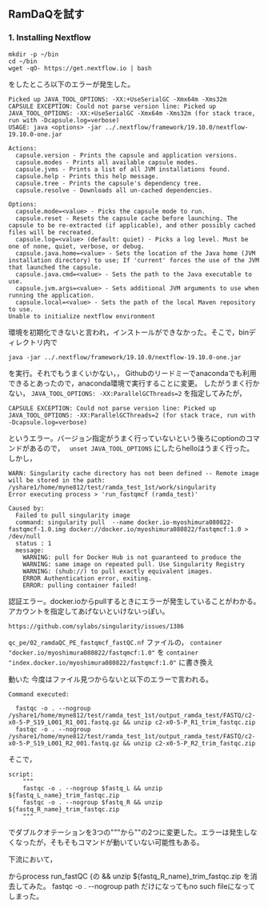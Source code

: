 ## RamDaQを試す
### 1. Installing Nextflow
```
mkdir -p ~/bin
cd ~/bin
wget -qO- https://get.nextflow.io | bash
```
をしたところ以下のエラーが発生した。
```
Picked up JAVA_TOOL_OPTIONS: -XX:+UseSerialGC -Xmx64m -Xms32m
CAPSULE EXCEPTION: Could not parse version line: Picked up JAVA_TOOL_OPTIONS: -XX:+UseSerialGC -Xmx64m -Xms32m (for stack trace, run with -Dcapsule.log=verbose)
USAGE: java <options> -jar ../.nextflow/framework/19.10.0/nextflow-19.10.0-one.jar

Actions:
  capsule.version - Prints the capsule and application versions.
  capsule.modes - Prints all available capsule modes.
  capsule.jvms - Prints a list of all JVM installations found.
  capsule.help - Prints this help message.
  capsule.tree - Prints the capsule's dependency tree.
  capsule.resolve - Downloads all un-cached dependencies.

Options:
  capsule.mode=<value> - Picks the capsule mode to run.
  capsule.reset - Resets the capsule cache before launching. The capsule to be re-extracted (if applicable), and other possibly cached files will be recreated.
  capsule.log=<value> (default: quiet) - Picks a log level. Must be one of none, quiet, verbose, or debug.
  capsule.java.home=<value> - Sets the location of the Java home (JVM installation directory) to use; If 'current' forces the use of the JVM that launched the capsule.
  capsule.java.cmd=<value> - Sets the path to the Java executable to use.
  capsule.jvm.args=<value> - Sets additional JVM arguments to use when running the application.
  capsule.local=<value> - Sets the path of the local Maven repository to use.
Unable to initialize nextflow environment
```

環境を初期化できないと言われ，インストールができなかった。そこで，binディレクトリ内で
```
java -jar ../.nextflow/framework/19.10.0/nextflow-19.10.0-one.jar
```
を実行。それでもうまくいかない，，
Githubのリードミーでanacondaでも利用できるとあったので，anaconda環境で実行することに変更。
したがうまく行かない，
`JAVA_TOOL_OPTIONS: -XX:ParallelGCThreads=2` を指定してみたが，
```
CAPSULE EXCEPTION: Could not parse version line: Picked up JAVA_TOOL_OPTIONS: -XX:ParallelGCThreads=2 (for stack trace, run with -Dcapsule.log=verbose)
```
というエラー。バージョン指定がうまく行っていないという後ろにoptionのコマンドがあるので，　
`unset JAVA_TOOL_OPTIONS`
にしたらhelloはうまく行った。　
しかし，
```
WARN: Singularity cache directory has not been defined -- Remote image will be stored in the path: /yshare1/home/myne812/test/ramda_test_1st/work/singularity
Error executing process > 'run_fastqmcf (ramda_test)'

Caused by:
  Failed to pull singularity image
  command: singularity pull  --name docker.io-myoshimura080822-fastqmcf-1.0.img docker://docker.io/myoshimura080822/fastqmcf:1.0 > /dev/null
  status : 1
  message:
    WARNING: pull for Docker Hub is not guaranteed to produce the
    WARNING: same image on repeated pull. Use Singularity Registry
    WARNING: (shub://) to pull exactly equivalent images.
    ERROR Authentication error, exiting.
    ERROR: pulling container failed!
```
認証エラー。docker.ioからpullするときにエラーが発生していることがわかる。アカウントを指定してあげないといけないっぽい。　
```
https://github.com/sylabs/singularity/issues/1386
```  
`qc_pe/02_ramdaQC_PE_fastqmcf_fastQC.nf` ファイルの，
`container "docker.io/myoshimura080822/fastqmcf:1.0"` を
`container "index.docker.io/myoshimura080822/fastqmcf:1.0"` に書き換え

動いた
今度はファイル見つからないと以下のエラーで言われる。
```
Command executed:

  fastqc -o . --nogroup /yshare1/home/myne812/test/ramda_test_1st/output_ramda_test/FASTQ/c2-x0-5-P_S19_L001_R1_001.fastq.gz && unzip c2-x0-5-P_R1_trim_fastqc.zip
  fastqc -o . --nogroup /yshare1/home/myne812/test/ramda_test_1st/output_ramda_test/FASTQ/c2-x0-5-P_S19_L001_R2_001.fastq.gz && unzip c2-x0-5-P_R2_trim_fastqc.zip
```
そこで，
```
script:
    """
    fastqc -o . --nogroup $fastq_L && unzip ${fastq_L_name}_trim_fastqc.zip
    fastqc -o . --nogroup $fastq_R && unzip ${fastq_R_name}_trim_fastqc.zip
    """
```
でダブルクオテーションを3つの"""から""の2つに変更した。エラーは発生しなくなったが，そもそもコマンドが動いていない可能性もある。

下流において，

からprocess run_fastQC {の
&& unzip ${fastq_R_name}_trim_fastqc.zip
を消去してみた。
fastqc -o . --nogroup path だけになってもno such fileになってしまった。
